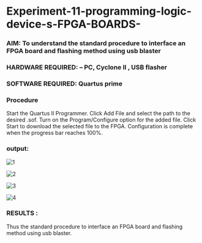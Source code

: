 # Experiment-11-programming-logic-device-s-FPGA-BOARDS-
 ### AIM: To understand the standard procedure to interface an FPGA board and flashing method using usb blaster 
### HARDWARE REQUIRED:  – PC, Cyclone II , USB flasher
### SOFTWARE REQUIRED:   Quartus prime

### Procedure 
Start the Quartus II Programmer.
Click Add File and select the path to the desired .sof.
Turn on the Program/Configure option for the added file.
Click Start to download the selected file to the FPGA. Configuration is complete when the progress bar reaches 100%.
 
### output:

![1](https://user-images.githubusercontent.com/94588708/204123715-11805ad6-6a0d-44f9-9240-fbe736aa584d.jpg)

![2](https://user-images.githubusercontent.com/94588708/204123723-cb6aea65-1e27-4f01-928e-cf96327bb5d8.jpg)

![3](https://user-images.githubusercontent.com/94588708/204123726-8961e3b0-e577-42e0-bf22-8cc0bf620da2.jpg)

![4](https://user-images.githubusercontent.com/94588708/204123729-f0fb52cd-d1ec-4432-9a14-c1ca6cff9b57.jpg)


### RESULTS :

   Thus the standard procedure to interface an FPGA board and flashing method using usb blaster.
